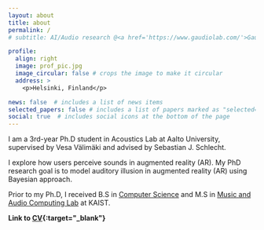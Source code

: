 ```yaml
---
layout: about
title: about
permalink: /
# subtitle: AI/Audio research @<a href='https://www.gaudiolab.com/'>Gaudio Lab</a>

profile:
  align: right
  image: prof_pic.jpg
  image_circular: false # crops the image to make it circular
  address: >
    <p>Helsinki, Finland</p>

news: false  # includes a list of news items
selected_papers: false # includes a list of papers marked as "selected={true}"
social: true  # includes social icons at the bottom of the page
---
```


I am a 3rd-year Ph.D student in Acoustics Lab at Aalto University, supervised by Vesa Välimäki and advised by Sebastian J. Schlecht.    

I explore how users perceive sounds in augmented reality (AR). My PhD research goal is to model auditory illusion in augmented reality (AR) using Bayesian approach. 

Prior to my Ph.D, I received B.S in [Computer Science](https://cs.kaist.ac.kr/) and M.S in [Music and Audio Computing Lab](https://mac.kaist.ac.kr/) at KAIST. 


**Link to [CV](/assets/pdf/KYL_CV.pdf){:target="_blank"}**